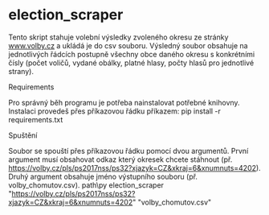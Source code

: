 # election_scraper
Tento skript stahuje volební výsledky zvoleného okresu ze stránky www.volby.cz a ukládá je do csv souboru.
Výsledný soubor obsahuje na jednotlivých řádcích postupně všechny obce daného okresu s konkrétními čísly (počet voličů, vydané obálky, platné hlasy, počty hlasů pro jednotlivé strany).

Requirements

Pro správný běh programu je potřeba nainstalovat potřebné knihovny.
Instalaci provedeš přes příkazovou řádku příkazem: pip install -r requirements.txt 

Spuštění

Soubor se spouští přes příkazovou řádku pomocí dvou argumentů.
První argument musí obsahovat odkaz který okresek chcete stáhnout (př. https://volby.cz/pls/ps2017nss/ps32?xjazyk=CZ&xkraj=6&xnumnuts=4202).
Druhý argument obsahuje jméno výstupního souboru (př. volby_chomutov.csv).
path\py election_scraper "https://volby.cz/pls/ps2017nss/ps32?xjazyk=CZ&xkraj=6&xnumnuts=4202" "volby_chomutov.csv"

